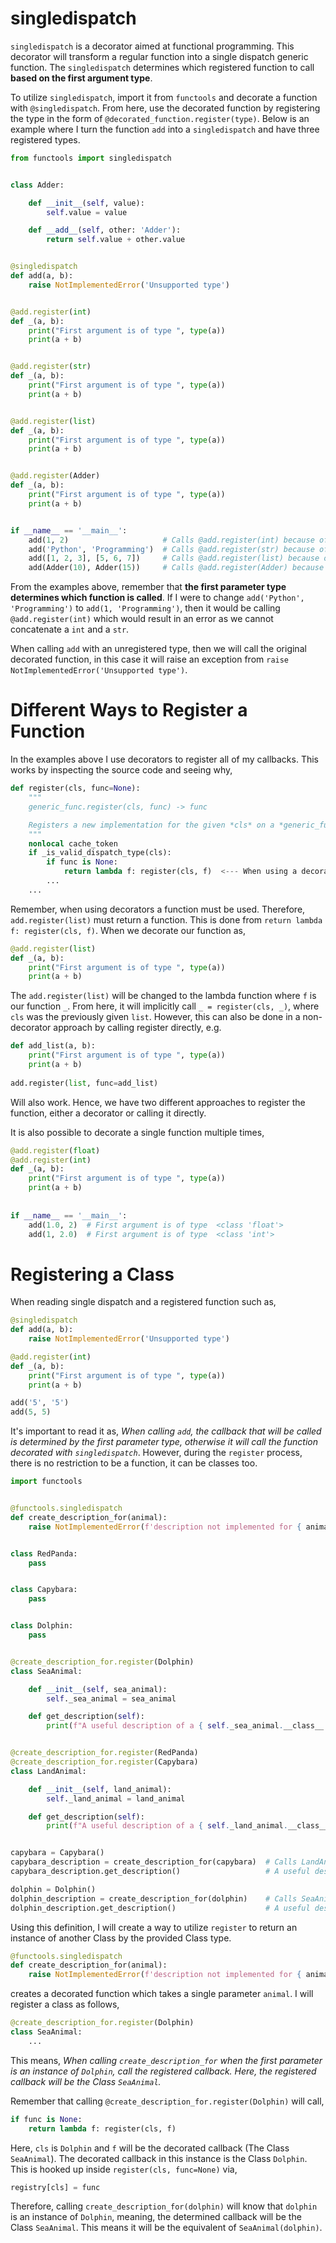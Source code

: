 
 # singledispatch
 
`singledispatch` is a decorator aimed at functional programming. This decorator will transform a regular function into a single dispatch generic function. The `singledispatch` determines which registered function to call **based on the first argument type**.

To utilize `singledispatch`, import it from `functools` and decorate a function with `@singledispatch`. From here, use the decorated function by registering the type in the form of `@decorated_function.register(type)`. Below is an example where I turn the function `add` into a `singledispatch` and have three registered types.

```python
from functools import singledispatch


class Adder:

    def __init__(self, value):
        self.value = value

    def __add__(self, other: 'Adder'):
        return self.value + other.value


@singledispatch
def add(a, b):
    raise NotImplementedError('Unsupported type')


@add.register(int)
def _(a, b):
    print("First argument is of type ", type(a))
    print(a + b)


@add.register(str)
def _(a, b):
    print("First argument is of type ", type(a))
    print(a + b)


@add.register(list)
def _(a, b):
    print("First argument is of type ", type(a))
    print(a + b)


@add.register(Adder)
def _(a, b):
    print("First argument is of type ", type(a))
    print(a + b)


if __name__ == '__main__':
    add(1, 2)                     # Calls @add.register(int) because of 1
    add('Python', 'Programming')  # Calls @add.register(str) because of 'Python'
    add([1, 2, 3], [5, 6, 7])     # Calls @add.register(list) because of [1, 2, 3]
    add(Adder(10), Adder(15))     # Calls @add.register(Adder) because of the Adder instance
```

From the examples above, remember that **the first parameter type determines which function is called**. If I were to change `add('Python', 'Programming')` to `add(1, 'Programming')`, then it would be calling `@add.register(int)` which would result in an error as we cannot concatenate a `int` and a `str`.

When calling `add` with an unregistered type, then we will call the original decorated function, in this case it will raise an exception from `raise NotImplementedError('Unsupported type')`.

# Different Ways to Register a Function

In the examples above I use decorators to register all of my callbacks. This works by inspecting the source code and seeing why,

```python
def register(cls, func=None):  
    """
    generic_func.register(cls, func) -> func  

    Registers a new implementation for the given *cls* on a *generic_func*.  
    """
    nonlocal cache_token  
    if _is_valid_dispatch_type(cls):  
        if func is None:  
            return lambda f: register(cls, f)  <--- When using a decorator, this will be returned
        ...
    ...
```

Remember, when using decorators a function must be used. Therefore, `add.register(list)` must return a function. This is done from `return lambda f: register(cls, f)`. When we decorate our function as,

```python
@add.register(list)  
def _(a, b):  
    print("First argument is of type ", type(a))  
    print(a + b)  
```

The `add.register(list)` will be changed to the lambda function where `f` is our function `_`. From here, it will implicitly call `_ = register(cls, _)`, where `cls` was the previously given `list`. However, this can also be done in a non-decorator approach by calling register directly, e.g.

```python
def add_list(a, b):  
    print("First argument is of type ", type(a))  
    print(a + b)  
  
add.register(list, func=add_list)
```

Will also work. Hence, we have two different approaches to register the function, either a decorator or calling it directly.

It is also possible to decorate a single function multiple times,

```python
@add.register(float)  
@add.register(int)  
def _(a, b):  
    print("First argument is of type ", type(a))  
    print(a + b)  
  
  
if __name__ == '__main__':  
    add(1.0, 2)  # First argument is of type  <class 'float'>  
    add(1, 2.0)  # First argument is of type  <class 'int'>
```

# Registering a Class

When reading single dispatch and a registered function such as,

```python
@singledispatch
def add(a, b):
    raise NotImplementedError('Unsupported type')

@add.register(int)
def _(a, b):
    print("First argument is of type ", type(a))
    print(a + b)

add('5', '5')
add(5, 5)
```

It's important to read it as, *When calling `add`, the callback that will be called is determined by the first parameter
type, otherwise it will call the function decorated with `singledispatch`*. However, during the `register` process, there
is no restriction to be a function, it can be classes too.

```python
import functools


@functools.singledispatch
def create_description_for(animal):
    raise NotImplementedError(f'description not implemented for { animal }')


class RedPanda:
    pass


class Capybara:
    pass


class Dolphin:
    pass


@create_description_for.register(Dolphin)
class SeaAnimal:

    def __init__(self, sea_animal):
        self._sea_animal = sea_animal

    def get_description(self):
        print(f"A useful description of a { self._sea_animal.__class__.__name__ }")


@create_description_for.register(RedPanda)
@create_description_for.register(Capybara)
class LandAnimal:

    def __init__(self, land_animal):
        self._land_animal = land_animal

    def get_description(self):
        print(f"A useful description of a { self._land_animal.__class__.__name__ }")


capybara = Capybara()
capybara_description = create_description_for(capybara)  # Calls LandAnimal(capybara)
capybara_description.get_description()                   # A useful description of a Capybara

dolphin = Dolphin()
dolphin_description = create_description_for(dolphin)    # Calls SeaAnimal(dolphin)
dolphin_description.get_description()                    # A useful description of a Dolphin
```

Using this definition, I will create a way to utilize `register` to return an instance of another Class by the provided
Class type.

```python
@functools.singledispatch
def create_description_for(animal):
    raise NotImplementedError(f'description not implemented for { animal }')
```

creates a decorated function which takes a single parameter `animal`. I will register a class as follows,

```python
@create_description_for.register(Dolphin)
class SeaAnimal:
    ...
```

This means, *When calling `create_description_for` when the first parameter is an instance of `Dolphin`, call the
registered callback. Here, the registered callback will be the Class `SeaAnimal`.*

Remember that calling `@create_description_for.register(Dolphin)` will call,

```python
if func is None:
    return lambda f: register(cls, f)
```

Here, `cls` is `Dolphin` and `f` will be the decorated callback (The Class `SeaAnimal`). The decorated callback in 
this instance is the Class `Dolphin`. This is hooked up inside `register(cls, func=None)` via,

```python
registry[cls] = func
```

Therefore, calling `create_description_for(dolphin)` will know that `dolphin` is an instance of `Dolphin`, meaning, 
the determined callback will be the Class `SeaAnimal`. This means it will be the equivalent of `SeaAnimal(dolphin)`. 